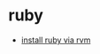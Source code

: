 ruby
====

- [install ruby via rvm](https://github.com/mlin6436/eden/blob/master/ruby/install%20ruby%20via%20rvm.md)
